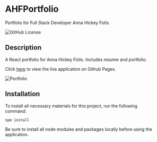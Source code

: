 # AHFPortfolio
Portfolio for Full Stack Developer Anna Hickey Fotis

![GitHub License](https://img.shields.io/badge/License-MIT-blue.svg)

## Description

A React portfolio for Anna Hickey Fotis. Includes resume and portfolio. 

Click [here](https://ahfotis.github.io/AHFPortfolio/) to view the live application on Github Pages.

![Portfolio](public/images/app-shot.png)

## Installation

To install all necessary materials for this project, run the following command:

```
npm install
```
Be sure to install all node modules and packages locally before using the application.

